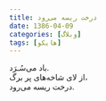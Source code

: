 ```yaml
---
title: درخت ریسه می‌رود
date: 1386-04-09
categories: [وبلاگ]
tags: [هایکو]
---
```


باد می‌سُـرَد.  
از لای شاخه‌های پر برگ،  
درخت ریسه می‌رود.
